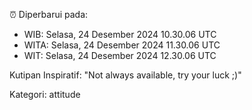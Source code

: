 ⏰ Diperbarui pada:
- WIB: Selasa, 24 Desember 2024 10.30.06 UTC
- WITA: Selasa, 24 Desember 2024 11.30.06 UTC
- WIT: Selasa, 24 Desember 2024 12.30.06 UTC

Kutipan Inspiratif:
"Not always available, try your luck ;)"


Kategori: attitude

